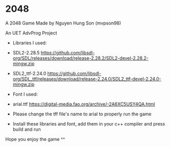 # 2048
 A 2048 Game
Made by Nguyen Hung Son (mvpson98)

An UET AdvProg Project

* Libraries I used: 

- SDL2-2.28.5  https://github.com/libsdl-org/SDL/releases/download/release-2.28.2/SDL2-devel-2.28.2-mingw.zip

- SDL2_ttf-2.24.0  https://github.com/libsdl-org/SDL_ttf/releases/download/release-2.24.0/SDL2_ttf-devel-2.24.0-mingw.zip

* Font I used: 

- arial.ttf  https://digital-media.fao.org/archive/-2A6XC5USY4QA.html

- Please change the tff file's name to arial to properly run the game

* Install these libraries and font, add them in your c++ compiler and press build and run

Hope you enjoy the game ^^
